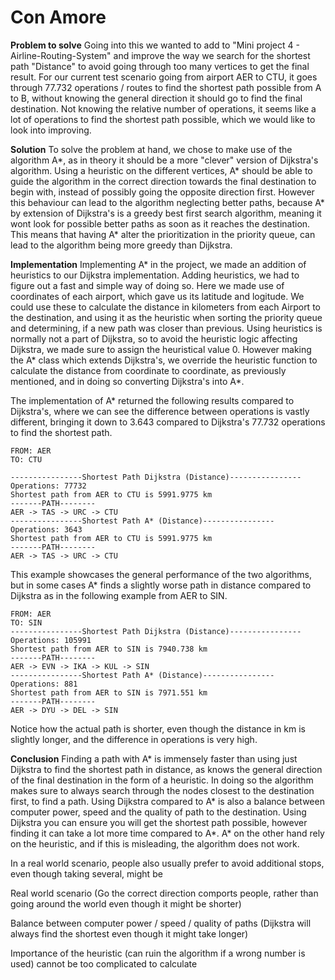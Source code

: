 # Con Amore

**Problem to solve**
Going into this we wanted to add to "Mini project 4 - Airline-Routing-System" and improve the way we search for the shortest path "Distance" to avoid going through too many vertices to get the final result. For our current test scenario going from airport AER to CTU, it goes through 77.732 operations  / routes to find the shortest path possible from A to B, without knowing the general direction it should go to find the final destination. Not knowing the relative number of operations, it seems like a lot of operations to find the shortest path possible, which we would like to look into improving.

**Solution**
To solve the problem at hand,  we chose to make use of the algorithm A*, as in theory it should be a more "clever" version of Dijkstra's algorithm. Using a heuristic on the different vertices, A* should be able to guide the algorithm in the correct direction towards the final destination to begin with, instead of possibly going the opposite direction first. However this behaviour can lead to the algorithm neglecting better paths, because A* by extension of Dijkstra's is a greedy best first search algorithm, meaning it wont look for possible better paths as soon as it reaches the destination. This means that having A* alter the prioritization in the priority queue, can lead to the algorithm being more greedy than Dijkstra.

**Implementation**
Implementing A* in the project, we made an addition of heuristics to our Dijkstra implementation. Adding heuristics, we had to figure out a fast and simple way of doing so. Here we made use of coordinates of each airport, which gave us its latitude and logitude. We could use these to calculate the distance in kilometers from each Airport to the destination, and using it as the heuristic when sorting the priority queue and determining, if a new path was closer than previous. Using heuristics is normally not a part of Dijkstra, so to avoid the heuristic logic affecting Dijkstra, we made sure to assign the heuristical value 0. However making the A* class which extends Dijkstra's, we override the heuristic function to calculate the distance from coordinate to coordinate, as previously mentioned, and in doing so converting Dijkstra's into A*.

The implementation of A* returned the following results compared to Dijkstra's, where we can see the difference between operations is vastly different, bringing it down to 3.643 compared to Dijkstra's 77.732 operations to find the shortest path.
```
FROM: AER
TO: CTU

----------------Shortest Path Dijkstra (Distance)----------------
Operations: 77732
Shortest path from AER to CTU is 5991.9775 km
-------PATH--------
AER -> TAS -> URC -> CTU
----------------Shortest Path A* (Distance)----------------
Operations: 3643
Shortest path from AER to CTU is 5991.9775 km
-------PATH--------
AER -> TAS -> URC -> CTU
```
This example showcases the general performance of the two algorithms, but in some cases A* finds a slightly worse path in distance compared to Dijkstra as in the following example from AER to SIN.
```
FROM: AER
TO: SIN
----------------Shortest Path Dijkstra (Distance)----------------
Operations: 105991
Shortest path from AER to SIN is 7940.738 km
-------PATH--------
AER -> EVN -> IKA -> KUL -> SIN
----------------Shortest Path A* (Distance)----------------
Operations: 881
Shortest path from AER to SIN is 7971.551 km
-------PATH--------
AER -> DYU -> DEL -> SIN
```
Notice how the actual path is shorter, even though the distance in km is slightly longer, and the difference in operations is very high.

**Conclusion**
Finding a path with A* is immensely faster than using just Dijkstra to find the shortest path in distance, as knows the general direction of the final destination in the form of a heuristic. In doing so the algorithm makes sure to always search through the nodes closest to the destination first, to find a path. Using Dijkstra compared to A* is also a balance between computer power, speed and the quality of path to the destination. Using Dijkstra you can ensure you will get the shortest path possible, however finding it can take a lot more time compared to A*. A* on the other hand rely on the heuristic, and if this is misleading, the algorithm does not work.

In a real world scenario, people also usually prefer to avoid additional stops, even though taking several, might be  

Real world scenario (Go the correct direction comports people, rather than going around the world even though it might be shorter)

Balance between computer power / speed / quality of paths (Dijkstra will always find the shortest even though it might take longer)

Importance of the heuristic (can ruin the algorithm if a wrong number is used)
cannot be too complicated to calculate
